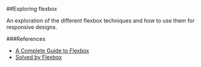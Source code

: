 ##Exploring flexbox

An exploration of the different flexbox techniques and how to use them for responsive designs.

###References
- [A Complete Guide to Flexbox](https://css-tricks.com/snippets/css/a-guide-to-flexbox/)
- [Solved by Flexbox](https://philipwalton.github.io/solved-by-flexbox/)

